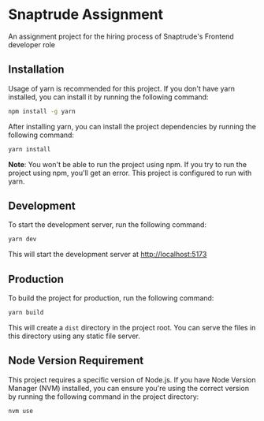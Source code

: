 # Snaptrude Assignment

An assignment project for the hiring process of Snaptrude's Frontend developer role

## Installation

Usage of yarn is recommended for this project. If you don't have yarn installed, you can install it by running the following command:

```bash
npm install -g yarn
```

After installing yarn, you can install the project dependencies by running the following command:

```bash
yarn install
```

**Note**: You won't be able to run the project using npm. If you try to run the project using npm, you'll get an error. This project is configured to run with yarn.

## Development

To start the development server, run the following command:

```bash
yarn dev
```

This will start the development server at [http://localhost:5173](http://localhost:5173)

## Production

To build the project for production, run the following command:

```bash
yarn build
```

This will create a `dist` directory in the project root. You can serve the files in this directory using any static file server.

## Node Version Requirement

This project requires a specific version of Node.js. If you have Node Version Manager (NVM) installed, you can ensure you're using the correct version by running the following command in the project directory:

```bash
nvm use
```
